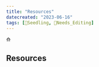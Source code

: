 ```yaml
---
title: "Resources"
datecreated: "2023-06-16"
tags: [🌱Seedling, 🧹Needs_Editing]
---
```

⟰ 
## Resources
